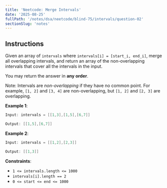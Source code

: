```yaml
---
title: 'Neetcode: Merge Intervals'
date: '2025-08-25'
fullPath: '/notes/dsa/neetcode/blind-75/intervals/question-02'
sectionSlug: 'notes'
---
```


## Instructions

Given an array of `intervals` where `intervals[i] = [start_i, end_i]`, merge all overlapping intervals, and return an array of the non-overlapping intervals that cover all the intervals in the input.

You may return the answer in **any order**.

Note: Intervals are _non-overlapping_ if they have no common point. For example, `[1, 2]` and `[3, 4]` are non-overlapping, but `[1, 2]` and `[2, 3]` are overlapping.

**Example 1**:

```Java
Input: intervals = [[1,3],[1,5],[6,7]]

Output: [[1,5],[6,7]]
```

**Example 2**:

```Java
Input: intervals = [[1,2],[2,3]]

Output: [[1,3]]
```

**Constraints**:

- `1 <= intervals.length <= 1000`
- `intervals[i].length == 2`
- `0 <= start <= end <= 1000`
